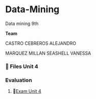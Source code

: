 # Data-Mining
Data mining 9th

  **Team**

CASTRO CEBREROS ALEJANDRO

MARQUEZ MILLAN SEASHELL VANESSA


### :open_file_folder: Files Unit 4

### Evaluation

1.  :page_facing_up:[Exam Unit 4](Evaluacion/ExamUnit4.md)
